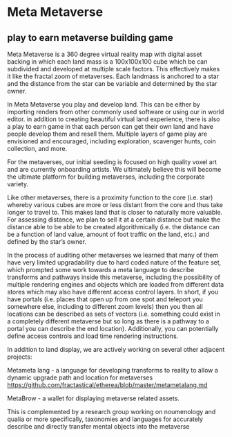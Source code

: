 # Meta Metaverse
## play to earn metaverse building game


Meta Metaverse is a 360 degree virtual reality map with digital asset backing in which each land mass is a 100x100x100 cube which be can subdivided and developed at multiple scale factors. This effectively makes it like the fractal zoom of metaverses. Each landmass is anchored to a star and the distance from the star can be variable and determined by the star owner. 

In Meta Metaverse you play and develop land. This can be either by importing renders from other commonly used software or using our in world editor. in addition to creating beautiful virtual land experience, there is also a play to earn game in that each person can get their own land and have people develop them and resell them. Multiple layers of game play are envisioned and encouraged, including exploration, scavenger hunts, coin collection, and more. 

For the metaverses, our initial seeding is focused on high quality voxel art and are currently onboarding artists.  We ultimately believe this will become the ultimate platform for building metaverses, including the corporate variety. 

Like other metaverses, there is a proximity function to the core (i.e. star) whereby various cubes are more or less distant from the core and thus take longer to travel to. This makes land that is closer to naturally more valuable. For assessing distance, we plan to sell it at a certain distance but make the distance able to be able to be created algorithmically (i.e. the distance can be a function of land value, amount of foot traffic on the land, etc.) and defined by the star’s owner. 

In the process of auditing other metaverses we learned that many of them have very limited upgradability due to hard coded nature of the feature set, which prompted some work towards a meta language to describe transforms and pathways inside this metaverse, including the possibility of multiple rendering engines and objects which are loaded from different data stores which may also have different access control layers. In short, if you have portals (i.e. places that open up from one spot and teleport you somewhere else, including to different zoom levels) then you then all locations can be described as sets of vectors (i.e. something could exist in a completely different metaverse but so long as there is a pathway to a portal you can describe the end location). Additionally, you can potentially define access controls and load time rendering instructions. 

In addition to land display, we are actively working on several other adjacent projects: 

Metameta lang - a language for developing transforms to reality to allow a dynamic upgrade path and location for metaverses https://github.com/fractastical/etherea/blob/master/metametalang.md

MetaBrow - a wallet for displaying metaverse related assets. 

This is complemented by a research group working on noumenology and qualia or more specifically, taxonomies and languages for accurately describe and directly transfer mental objects into the metaverse 
